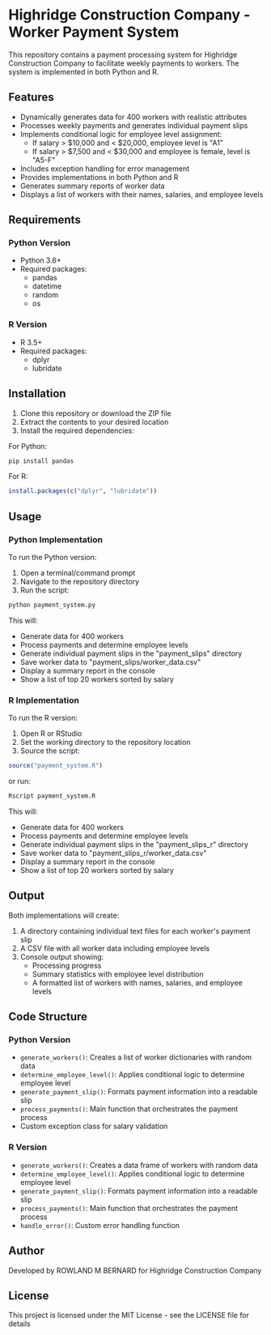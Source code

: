 # Highridge Construction Company - Worker Payment System

This repository contains a payment processing system for Highridge Construction Company to facilitate weekly payments to workers. The system is implemented in both Python and R.

## Features

- Dynamically generates data for 400 workers with realistic attributes
- Processes weekly payments and generates individual payment slips
- Implements conditional logic for employee level assignment:
  - If salary > $10,000 and < $20,000, employee level is "A1"
  - If salary > $7,500 and < $30,000 and employee is female, level is "A5-F"
- Includes exception handling for error management
- Provides implementations in both Python and R
- Generates summary reports of worker data
- Displays a list of workers with their names, salaries, and employee levels

## Requirements

### Python Version
- Python 3.6+
- Required packages: 
  - pandas
  - datetime
  - random
  - os

### R Version
- R 3.5+
- Required packages:
  - dplyr
  - lubridate

## Installation

1. Clone this repository or download the ZIP file
2. Extract the contents to your desired location
3. Install the required dependencies:

For Python:
```bash
pip install pandas
```

For R:
```R
install.packages(c("dplyr", "lubridate"))
```

## Usage

### Python Implementation

To run the Python version:

1. Open a terminal/command prompt
2. Navigate to the repository directory
3. Run the script:

```bash
python payment_system.py
```

This will:
- Generate data for 400 workers
- Process payments and determine employee levels
- Generate individual payment slips in the "payment_slips" directory
- Save worker data to "payment_slips/worker_data.csv"
- Display a summary report in the console
- Show a list of top 20 workers sorted by salary

### R Implementation

To run the R version:

1. Open R or RStudio
2. Set the working directory to the repository location
3. Source the script:

```R
source("payment_system.R")
```

or run:

```bash
Rscript payment_system.R
```

This will:
- Generate data for 400 workers
- Process payments and determine employee levels
- Generate individual payment slips in the "payment_slips_r" directory
- Save worker data to "payment_slips_r/worker_data.csv"
- Display a summary report in the console
- Show a list of top 20 workers sorted by salary

## Output

Both implementations will create:

1. A directory containing individual text files for each worker's payment slip
2. A CSV file with all worker data including employee levels
3. Console output showing:
   - Processing progress
   - Summary statistics with employee level distribution
   - A formatted list of workers with names, salaries, and employee levels

## Code Structure

### Python Version

- `generate_workers()`: Creates a list of worker dictionaries with random data
- `determine_employee_level()`: Applies conditional logic to determine employee level
- `generate_payment_slip()`: Formats payment information into a readable slip
- `process_payments()`: Main function that orchestrates the payment process
- Custom exception class for salary validation

### R Version

- `generate_workers()`: Creates a data frame of workers with random data
- `determine_employee_level()`: Applies conditional logic to determine employee level
- `generate_payment_slip()`: Formats payment information into a readable slip
- `process_payments()`: Main function that orchestrates the payment process
- `handle_error()`: Custom error handling function

## Author

Developed by ROWLAND M BERNARD for Highridge Construction Company

## License

This project is licensed under the MIT License - see the LICENSE file for details